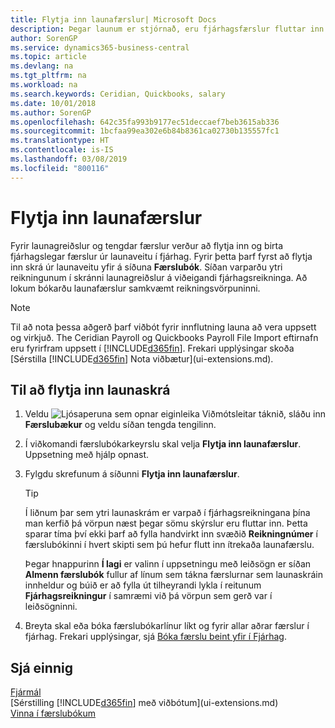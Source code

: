 ```yaml
---
title: Flytja inn launafærslur| Microsoft Docs
description: Þegar launum er stjórnað, eru fjárhagsfærslur fluttar inn og bókaðar frá launaveitu til fjárhags, með því að nota launaviðbætur eins og Ceridian eða Quickbooks.
author: SorenGP
ms.service: dynamics365-business-central
ms.topic: article
ms.devlang: na
ms.tgt_pltfrm: na
ms.workload: na
ms.search.keywords: Ceridian, Quickbooks, salary
ms.date: 10/01/2018
ms.author: SorenGP
ms.openlocfilehash: 642c35fa993b9177ec51deccaef7beb3615ab336
ms.sourcegitcommit: 1bcfaa99ea302e6b84b8361ca02730b135557fc1
ms.translationtype: HT
ms.contentlocale: is-IS
ms.lasthandoff: 03/08/2019
ms.locfileid: "800116"
---
```

# <a name="import-payroll-transactions"></a>Flytja inn launafærslur
Fyrir launagreiðslur og tengdar færslur verður að flytja inn og birta fjárhagslegar færslur úr launaveitu í fjárhag. Fyrir þetta þarf fyrst að flytja inn skrá úr launaveitu yfir á síðuna **Færslubók**. Síðan varparðu ytri reikningunum í skránni launagreiðslur á viðeigandi fjárhagsreikninga. Að lokum bókarðu launafærslur samkvæmt reikningsvörpuninni.

> [!NOTE]  
>   Til að nota þessa aðgerð þarf viðbót fyrir innflutning launa að vera uppsett og virkjuð. The Ceridian Payroll og Quickbooks Payroll File Import eftirnafn eru fyrirfram uppsett í [!INCLUDE[d365fin](includes/d365fin_md.md)]. Frekari upplýsingar skoða [Sérstilla [!INCLUDE[d365fin](includes/d365fin_md.md)] Nota viðbætur](ui-extensions.md).

## <a name="to-import-a-payroll-file"></a>Til að flytja inn launaskrá
1. Veldu ![Ljósaperuna sem opnar eiginleika Viðmótsleitar](media/ui-search/search_small.png "Segðu mér hvað þú vilt gera") táknið, sláðu inn **Færslubækur** og veldu síðan tengda tengilinn.
2. Í viðkomandi færslubókarkeyrslu skal velja **Flytja inn launafærslur**. Uppsetning með hjálp opnast.
3. Fylgdu skrefunum á síðunni **Flytja inn launafærslur**.

    > [!TIP]  
    >   Í liðnum þar sem ytri launaskrám er varpað í fjárhagsreikningana þína man kerfið þá vörpun næst þegar sömu skýrslur eru fluttar inn. Þetta sparar tíma því ekki þarf að fylla handvirkt inn svæðið **Reikningnúmer** í færslubókinni í hvert skipti sem þú hefur flutt inn ítrekaða launafærslu.   

    Þegar hnappurinn **Í lagi** er valinn í uppsetningu með leiðsögn er síðan **Almenn færslubók** fullur af línum sem tákna færslurnar sem launaskráin innheldur og búið er að fylla út tilheyrandi lykla í reitunum **Fjárhagsreikningur** í samræmi við þá vörpun sem gerð var í leiðsögninni.
4. Breyta skal eða bóka færslubókarlínur líkt og fyrir allar aðrar færslur í fjárhag. Frekari upplýsingar, sjá [Bóka færslu beint yfir í Fjárhag](finance-how-post-transactions-directly.md).   

## <a name="see-also"></a>Sjá einnig
[Fjármál](finance.md)  
[Sérstilling [!INCLUDE[d365fin](includes/d365fin_md.md)] með viðbótum](ui-extensions.md)  
[Vinna í færslubókum](ui-work-general-journals.md)  
